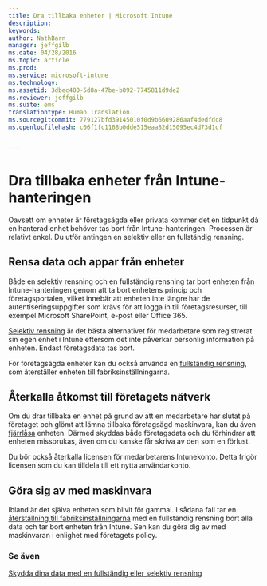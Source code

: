 ```yaml
---
title: Dra tillbaka enheter | Microsoft Intune
description: 
keywords: 
author: NathBarn
manager: jeffgilb
ms.date: 04/28/2016
ms.topic: article
ms.prod: 
ms.service: microsoft-intune
ms.technology: 
ms.assetid: 3dbec400-5d8a-47be-b892-7745811d9de2
ms.reviewer: jeffgilb
ms.suite: ems
translationtype: Human Translation
ms.sourcegitcommit: 779127bfd39145010f0d9b6609286aaf4dedfdc8
ms.openlocfilehash: c06f1fc1168b0dde515eaa82d15095ec4d73d1cf


---
```


# Dra tillbaka enheter från Intune-hanteringen

Oavsett om enheter är företagsägda eller privata kommer det en tidpunkt då en hanterad enhet behöver tas bort från Intune-hanteringen. Processen är relativt enkel. Du utför antingen en selektiv eller en fullständig rensning.
## Rensa data och appar från enheter
Både en selektiv rensning och en fullständig rensning tar bort enheten från Intune-hanteringen genom att ta bort enhetens princip och företagsportalen, vilket innebär att enheten inte längre har de autentiseringsuppgifter som krävs för att logga in till företagsresurser, till exempel Microsoft SharePoint, e-post eller Office 365.

[Selektiv rensning](use-remote-wipe-to-help-protect-data-using-microsoft-intune.md#selective-wipe) är det bästa alternativet för medarbetare som registrerat sin egen enhet i Intune eftersom det inte påverkar personlig information på enheten. Endast företagsdata tas bort.

För företagsägda enheter kan du också använda en [fullständig rensning](use-remote-wipe-to-help-protect-data-using-microsoft-intune.md#full-wipe), som återställer enheten till fabriksinställningarna.

## Återkalla åtkomst till företagets nätverk
Om du drar tillbaka en enhet på grund av att en medarbetare har slutat på företaget och glömt att lämna tillbaka företagsägd maskinvara, kan du även [fjärrlåsa](use-remote-lock-and-passcode-reset-in-microsoft-intune.md) enheten. Därmed skyddas både företagsdata och du förhindrar att enheten missbrukas, även om du kanske får skriva av den som en förlust.

Du bör också återkalla licensen för medarbetarens Intunekonto. Detta frigör licensen som du kan tilldela till ett nytta användarkonto.

## Göra sig av med maskinvara
Ibland är det själva enheten som blivit för gammal. I sådana fall tar en [återställning till fabriksinställningarna](use-remote-wipe-to-help-protect-data-using-microsoft-intune.md) med en fullständig rensning bort alla data och tar bort enheten från Intune. Sen kan du göra dig av med maskinvaran i enlighet med företagets policy.

### Se även
[Skydda dina data med en fullständig eller selektiv rensning](use-remote-wipe-to-help-protect-data-using-microsoft-intune.md)



<!--HONumber=Jun16_HO4-->


